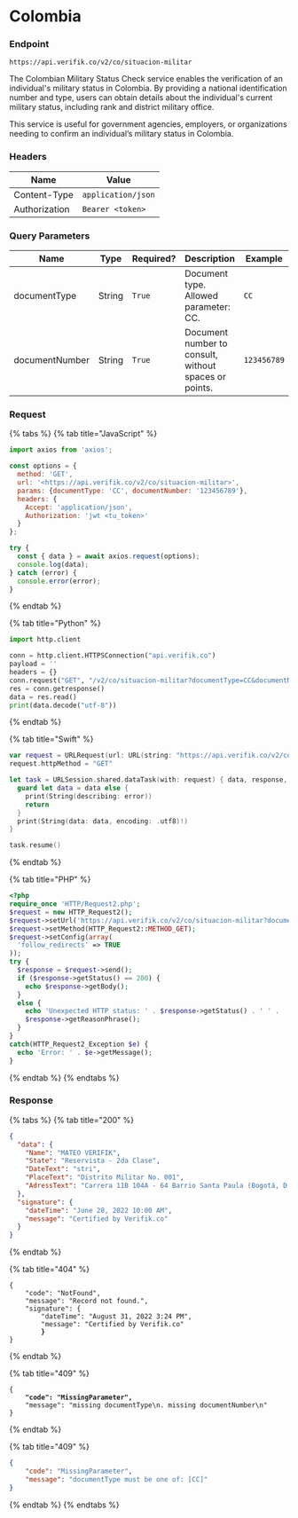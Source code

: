 # Colombia

### Endpoint

```
https://api.verifik.co/v2/co/situacion-militar
```

The Colombian Military Status Check service enables the verification of an individual's military status in Colombia. By providing a national identification number and type, users can obtain details about the individual's current military status, including rank and district military office.

This service is useful for government agencies, employers, or organizations needing to confirm an individual’s military status in Colombia.

### **Headers**

| Name          | Value              |
| ------------- | ------------------ |
| Content-Type  | `application/json` |
| Authorization | `Bearer <token>`   |

### **Query Parameters**

<table><thead><tr><th width="185">Name</th><th width="81">Type</th><th width="108">Required?</th><th width="243">Description</th><th>Example</th></tr></thead><tbody><tr><td>documentType</td><td>String</td><td><code>True</code></td><td>Document type. Allowed parameter: CC.</td><td><code>CC</code></td></tr><tr><td>documentNumber</td><td>String</td><td><code>True</code></td><td>Document number to consult, without spaces or points.</td><td><code>123456789</code></td></tr></tbody></table>

### Request

{% tabs %}
{% tab title="JavaScript" %}

```javascript
import axios from 'axios';

const options = {
  method: 'GET',
  url: '<https://api.verifik.co/v2/co/situacion-militar>',
  params: {documentType: 'CC', documentNumber: '123456789'},
  headers: {
    Accept: 'application/json',
    Authorization: 'jwt <tu_token>'
  }
};

try {
  const { data } = await axios.request(options);
  console.log(data);
} catch (error) {
  console.error(error);
}
```

{% endtab %}

{% tab title="Python" %}

```python
import http.client

conn = http.client.HTTPSConnection("api.verifik.co")
payload = ''
headers = {}
conn.request("GET", "/v2/co/situacion-militar?documentType=CC&documentNumber=123456789", payload, headers)
res = conn.getresponse()
data = res.read()
print(data.decode("utf-8"))
```

{% endtab %}

{% tab title="Swift" %}

```swift
var request = URLRequest(url: URL(string: "https://api.verifik.co/v2/co/situacion-militar?documentType=CC&documentNumber=123456789")!,timeoutInterval: Double.infinity)
request.httpMethod = "GET"

let task = URLSession.shared.dataTask(with: request) { data, response, error in 
  guard let data = data else {
    print(String(describing: error))
    return
  }
  print(String(data: data, encoding: .utf8)!)
}

task.resume()

```

{% endtab %}

{% tab title="PHP" %}

```php
<?php
require_once 'HTTP/Request2.php';
$request = new HTTP_Request2();
$request->setUrl('https://api.verifik.co/v2/co/situacion-militar?documentType=CC&documentNumber=123456789');
$request->setMethod(HTTP_Request2::METHOD_GET);
$request->setConfig(array(
  'follow_redirects' => TRUE
));
try {
  $response = $request->send();
  if ($response->getStatus() == 200) {
    echo $response->getBody();
  }
  else {
    echo 'Unexpected HTTP status: ' . $response->getStatus() . ' ' .
    $response->getReasonPhrase();
  }
}
catch(HTTP_Request2_Exception $e) {
  echo 'Error: ' . $e->getMessage();
}
```

{% endtab %}
{% endtabs %}

### **Response**

{% tabs %}
{% tab title="200" %}

```json
{
  "data": {
    "Name": "MATEO VERIFIK",
    "State": "Reservista - 2da Clase",
    "DateText": "stri",
    "PlaceText": "Distrito Militar No. 001",
    "AdressText": "Carrera 11B 104A - 64 Barrio Santa Paula (Bogotá, D.C. - 01 Localidad - Usaquén)"
  },
  "signature": {
    "dateTime": "June 28, 2022 10:00 AM",
    "message": "Certified by Verifik.co"
  }
}
```

{% endtab %}

{% tab title="404" %}

<pre class="language-json"><code class="lang-json">{
    "code": "NotFound",
    "message": "Record not found.",
    "signature": {
        "dateTime": "August 31, 2022 3:24 PM",
        "message": "Certified by Verifik.co"
<strong>        }
</strong>}
</code></pre>

{% endtab %}

{% tab title="409" %}

<pre class="language-json"><code class="lang-json">{
<strong>    "code": "MissingParameter",
</strong>    "message": "missing documentType\n. missing documentNumber\n"
}
</code></pre>

{% endtab %}

{% tab title="409" %}

```json
{
    "code": "MissingParameter",
    "message": "documentType must be one of: [CC]"
}
```

{% endtab %}
{% endtabs %}
